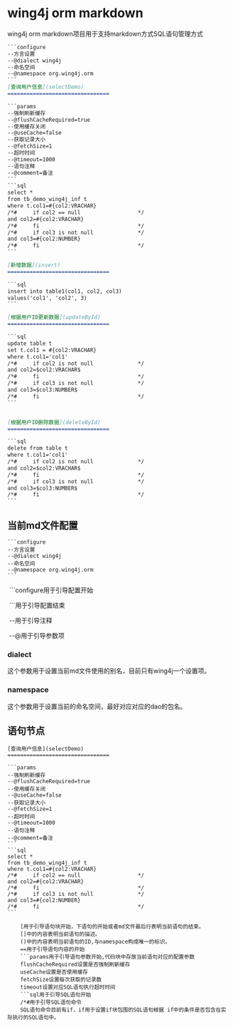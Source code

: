 # wing4j orm markdown

wing4j orm markdown项目用于支持markdown方式SQL语句管理方式

```markdown
​```configure
--方言设置
--@dialect wing4j
--命名空间
--@namespace org.wing4j.orm
​```
[查询用户信息](selectDemo)
================================

​```params
--强制刷新缓存
--@flushCacheRequired=true
--使用缓存关闭
--@useCache=false
--获取记录大小
--@fetchSize=1
--超时时间
--@timeout=1000
--语句注释
--@comment=备注
​```
​```sql
select * 
from tb_demo_wing4j_inf t
where t.col1=#{col2:VRACHAR}
/*#     if col2 == null                  */
and col2=#{col2:VRACHAR}
/*#     fi                               */
/*#     if col3 is not null              */
and col3=#{col2:NUMBER}
/*#     fi                               */
​```

[新增数据](insert)
================================

​```sql
insert into table1(col1, col2, col3)
values('col1', 'col2', 3)
​```

[根据用户ID更新数据](updateById)
================================

​```sql
update table t
set t.col1 = #{col2:VRACHAR}
where t.col1='col1'
/*#     if col2 is not null              */
and col2=$col2:VRACHAR$
/*#     fi                               */
/*#     if col3 is not null              */
and col3=$col3:NUMBER$
/*#     fi                               */
​```


[根据用户ID删除数据](deleteById)
================================

​```sql
delete from table t
where t.col1='col1'
/*#     if col2 is not null              */
and col2=$col2:VRACHAR$
/*#     fi                               */
/*#     if col3 is not null              */
and col3=$col3:NUMBER$
/*#     fi                               */
​```
```



## 当前md文件配置

```
​```configure
--方言设置
--@dialect wing4j
--命名空间
--@namespace org.wing4j.orm
​```
```

​	```configure用于引导配置开始

​	```用于引导配置结束

​	--用于引导注释

​	--@用于引导参数项

### dialect

这个参数用于设置当前md文件使用的别名，目前只有wing4j一个设置项。

### namespace

这个参数用于设置当前的命名空间，最好对应对应的dao的包名。



## 语句节点

```
[查询用户信息](selectDemo)
================================

​```params
--强制刷新缓存
--@flushCacheRequired=true
--使用缓存关闭
--@useCache=false
--获取记录大小
--@fetchSize=1
--超时时间
--@timeout=1000
--语句注释
--@comment=备注
​```
​```sql
select * 
from tb_demo_wing4j_inf t
where t.col1=#{col2:VRACHAR}
/*#     if col2 == null                  */
and col2=#{col2:VRACHAR}
/*#     fi                               */
/*#     if col3 is not null              */
and col3=#{col2:NUMBER}
/*#     fi                               */
​```
```

		[用于引导语句块开始，下语句的开始或者md文件最后行表明当前语句的结束。
		[]中的内容表明当前语句的描述。
		()中的内容表明当前语句的ID,与namespace构成唯一的标识。
		==用于引导语句内容的开始
		```params用于引导语句参数开始,代码块中存放当前语句对应的配置参数
		flushCacheRequired设置是否强制刷新缓存
		useCache设置是否使用缓存
		fetchSize设置每次获取的记录数
		timeout设置对应SQL语句执行超时时间
		```sql用于引导SQL语句开始
		/*#用于引导SQL语句命令
		SQL语句命令目前有if，if用于设置if块包围的SQL语句根据 if中的条件是否包含在实际执行的SQL语句中。


